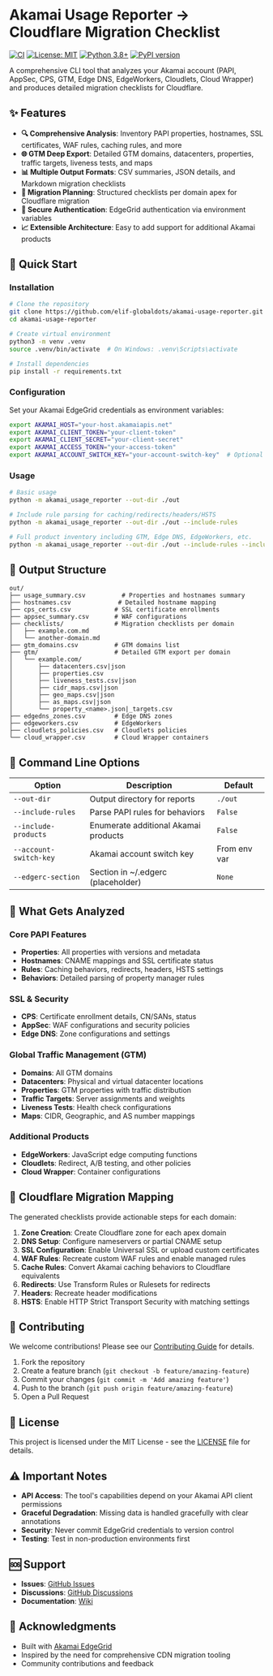 # Akamai Usage Reporter → Cloudflare Migration Checklist

[![CI](https://github.com/elif-globaldots/akamai-usage-reporter/workflows/CI/badge.svg)](https://github.com/elif-globaldots/akamai-usage-reporter/actions)
[![License: MIT](https://img.shields.io/badge/License-MIT-yellow.svg)](https://opensource.org/licenses/MIT)
[![Python 3.8+](https://img.shields.io/badge/python-3.8+-blue.svg)](https://www.python.org/downloads/)
[![PyPI version](https://badge.fury.io/py/akamai-usage-reporter.svg)](https://badge.fury.io/py/akamai-usage-reporter)

A comprehensive CLI tool that analyzes your Akamai account (PAPI, AppSec, CPS, GTM, Edge DNS, EdgeWorkers, Cloudlets, Cloud Wrapper) and produces detailed migration checklists for Cloudflare.

## ✨ Features

- **🔍 Comprehensive Analysis**: Inventory PAPI properties, hostnames, SSL certificates, WAF rules, caching rules, and more
- **🌐 GTM Deep Export**: Detailed GTM domains, datacenters, properties, traffic targets, liveness tests, and maps
- **📊 Multiple Output Formats**: CSV summaries, JSON details, and Markdown migration checklists
- **🚀 Migration Planning**: Structured checklists per domain apex for Cloudflare migration
- **🔐 Secure Authentication**: EdgeGrid authentication via environment variables
- **📈 Extensible Architecture**: Easy to add support for additional Akamai products

## 🚀 Quick Start

### Installation

```bash
# Clone the repository
git clone https://github.com/elif-globaldots/akamai-usage-reporter.git
cd akamai-usage-reporter

# Create virtual environment
python3 -m venv .venv
source .venv/bin/activate  # On Windows: .venv\Scripts\activate

# Install dependencies
pip install -r requirements.txt
```

### Configuration

Set your Akamai EdgeGrid credentials as environment variables:

```bash
export AKAMAI_HOST="your-host.akamaiapis.net"
export AKAMAI_CLIENT_TOKEN="your-client-token"
export AKAMAI_CLIENT_SECRET="your-client-secret"
export AKAMAI_ACCESS_TOKEN="your-access-token"
export AKAMAI_ACCOUNT_SWITCH_KEY="your-account-switch-key"  # Optional
```

### Usage

```bash
# Basic usage
python -m akamai_usage_reporter --out-dir ./out

# Include rule parsing for caching/redirects/headers/HSTS
python -m akamai_usage_reporter --out-dir ./out --include-rules

# Full product inventory including GTM, Edge DNS, EdgeWorkers, etc.
python -m akamai_usage_reporter --out-dir ./out --include-rules --include-products
```

## 📁 Output Structure

```
out/
├── usage_summary.csv          # Properties and hostnames summary
├── hostnames.csv             # Detailed hostname mapping
├── cps_certs.csv            # SSL certificate enrollments
├── appsec_summary.csv       # WAF configurations
├── checklists/              # Migration checklists per domain
│   ├── example.com.md
│   └── another-domain.md
├── gtm_domains.csv          # GTM domains list
├── gtm/                     # Detailed GTM export per domain
│   └── example.com/
│       ├── datacenters.csv|json
│       ├── properties.csv
│       ├── liveness_tests.csv|json
│       ├── cidr_maps.csv|json
│       ├── geo_maps.csv|json
│       ├── as_maps.csv|json
│       └── property_<name>.json|_targets.csv
├── edgedns_zones.csv        # Edge DNS zones
├── edgeworkers.csv          # EdgeWorkers
├── cloudlets_policies.csv   # Cloudlets policies
└── cloud_wrapper.csv        # Cloud Wrapper containers
```

## 🔧 Command Line Options

| Option | Description | Default |
|--------|-------------|---------|
| `--out-dir` | Output directory for reports | `./out` |
| `--include-rules` | Parse PAPI rules for behaviors | `False` |
| `--include-products` | Enumerate additional Akamai products | `False` |
| `--account-switch-key` | Akamai account switch key | From env var |
| `--edgerc-section` | Section in ~/.edgerc (placeholder) | `None` |

## 🌟 What Gets Analyzed

### Core PAPI Features
- **Properties**: All properties with versions and metadata
- **Hostnames**: CNAME mappings and SSL certificate status
- **Rules**: Caching behaviors, redirects, headers, HSTS settings
- **Behaviors**: Detailed parsing of property manager rules

### SSL & Security
- **CPS**: Certificate enrollment details, CN/SANs, status
- **AppSec**: WAF configurations and security policies
- **Edge DNS**: Zone configurations and settings

### Global Traffic Management (GTM)
- **Domains**: All GTM domains
- **Datacenters**: Physical and virtual datacenter locations
- **Properties**: GTM properties with traffic distribution
- **Traffic Targets**: Server assignments and weights
- **Liveness Tests**: Health check configurations
- **Maps**: CIDR, Geographic, and AS number mappings

### Additional Products
- **EdgeWorkers**: JavaScript edge computing functions
- **Cloudlets**: Redirect, A/B testing, and other policies
- **Cloud Wrapper**: Container configurations

## 🎯 Cloudflare Migration Mapping

The generated checklists provide actionable steps for each domain:

1. **Zone Creation**: Create Cloudflare zone for each apex domain
2. **DNS Setup**: Configure nameservers or partial CNAME setup
3. **SSL Configuration**: Enable Universal SSL or upload custom certificates
4. **WAF Rules**: Recreate custom WAF rules and enable managed rules
5. **Cache Rules**: Convert Akamai caching behaviors to Cloudflare equivalents
6. **Redirects**: Use Transform Rules or Rulesets for redirects
7. **Headers**: Recreate header modifications
8. **HSTS**: Enable HTTP Strict Transport Security with matching settings

## 🤝 Contributing

We welcome contributions! Please see our [Contributing Guide](CONTRIBUTING.md) for details.

1. Fork the repository
2. Create a feature branch (`git checkout -b feature/amazing-feature`)
3. Commit your changes (`git commit -m 'Add amazing feature'`)
4. Push to the branch (`git push origin feature/amazing-feature`)
5. Open a Pull Request

## 📄 License

This project is licensed under the MIT License - see the [LICENSE](LICENSE) file for details.

## ⚠️ Important Notes

- **API Access**: The tool's capabilities depend on your Akamai API client permissions
- **Graceful Degradation**: Missing data is handled gracefully with clear annotations
- **Security**: Never commit EdgeGrid credentials to version control
- **Testing**: Test in non-production environments first

## 🆘 Support

- **Issues**: [GitHub Issues](https://github.com/elif-globaldots/akamai-usage-reporter/issues)
- **Discussions**: [GitHub Discussions](https://github.com/elif-globaldots/akamai-usage-reporter/discussions)
- **Documentation**: [Wiki](https://github.com/elif-globaldots/akamai-usage-reporter/wiki)

## 🙏 Acknowledgments

- Built with [Akamai EdgeGrid](https://developer.akamai.com/legacy/introduction/Client_Auth.html)
- Inspired by the need for comprehensive CDN migration tooling
- Community contributions and feedback

